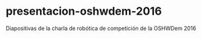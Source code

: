 # presentacion-oshwdem-2016
Diapositivas de la charla de robótica de competición de la OSHWDem 2016
